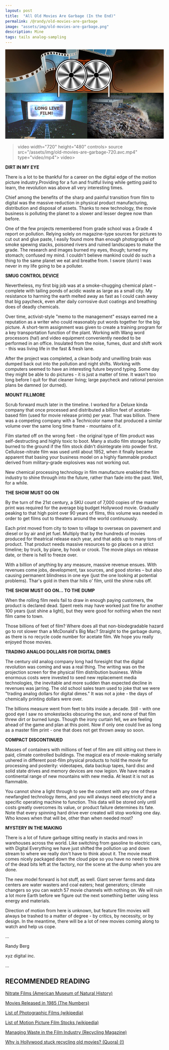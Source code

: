 ```yaml
---
layout: post
title:  "All Old Movies Are Garbage (In the End)"
permalink: /@randy/old-movies-are-garbage
image: "assets/img/old-movies-are-garbage.png"
description: Mine 
tags: tails analog-sampling
---
```


![Old Movies Are Garbage](/assets/img/old-movies-are-garbage.png)

>video width="720" height="480" controls>
   >source src="/assets/img/old-movies-are-garbage-720.avc.mp4" type="video/mp4">
>video>

**DIRT IN MY EYE**

There is a lot to be thankful for a career on the digital edge of the motion picture industry.Providing for a fun and fruitful living while getting paid to learn, the revolution was above all very interesting times. 

Chief among the benefits of the sharp and painful transition from film to digital was the massive reduction in physical product manufacturing, distribution and disposal of assets. Thanks to new technology, the movie business is polluting the planet to a slower and lesser degree now than before. 

One of the few projects remembered from grade school was a Grade 4 report on pollution. Relying solely on magazine-type sources for pictures to cut out and glue paste, I easily found more than enough photographs of smoke spewing stacks, poisoned rivers and ruined landscapes to make the grade. The research and images burned my eyes, though; turned my stomach; confused my mind. I couldn't believe mankind could do such a thing to the same planet we eat and breathe from. I swore (durn) I was never in my life going to be a polluter. 

**SMUG CONTROL DEVICE** 

Nevertheless, my first big job was at a smoke-chugging chemical plant – complete with tailing ponds of acidic waste as large as a small city. My resistance to harming the earth melted away as fast as I could cash away that big paycheck, even after daily corrosive dust coatings and breathing does of deadly chemicals. 

Over time, activist-style "memo to the management" essays earned me a reputation as a writer who could reasonably put words together for the big picture. A short-term assignment was given to create a training program for a key transportation function of the plant. Working with Wang word processors (ha!) and video equipment conveniently needed to be performed in an office. Insulated from the noise, fumes, dust and shift work - this was living life in the fast & fresh lane. 

After the project was completed, a clean body and unwilling brain was dumped back out into the pollution and night shifts. Working with computers seemed to have an interesting future beyond typing. Some day they might be able to do pictures - it is just a matter of time. It wasn't too long before I quit for that cleaner living; large paycheck and rational pension plans be damned (or durned). 

**MOUNT FILLMORE** 

Scrub forward much later in the timeline. I worked for a Deluxe kinda company that once processed and distributed a billion feet of acetate-based film (used for movie release prints) per year. That was billion. There was a competing company with a Technicolor name that produced a similar volume over the same long time frame - mountains of it.

Film started off on the wrong feet - the original type of film product was self-destructing and highly toxic to boot. Many a studio film storage facility burned to the ground if the film stock didn't disintegrate into powder first. Cellulose-nitrate film was used until about 1952, when it finally became apparent that basing your business model on a highly flammable product derived from military-grade explosives was not working out. 

New chemical processing technology in film manufacture enabled the film industry to shine through into the future, rather than fade into the past. Well, for a while. 

**THE SHOW MUST GO ON**

By the turn of the 21st century, a SKU count of 7,000 copies of the master print was required for the average big budget Hollywood movie. Gradually peaking to that high point over 90 years of films, this volume was needed in order to get films out to theaters around the world continuously.

Each print moved from city to town to village to overseas on pavement and diesel or by air and jet fuel. Multiply that by the hundreds of movies produced for theatrical release each year, and that adds up to many tons of product. That product needs massive resources to go places on a strict timeline; by truck, by plane, by hook or crook. The movie plays on release date, or there is hell to freeze over. 

With a billion of anything by any measure, massive revenue ensues. With revenues come jobs, development, tax sources, and good stories – but also causing permanent blindness in one eye (just the one looking at potential problems). Thar's gold in them thar hills o' film, until the shine rubs off.
 
**THE SHOW MUST GO ON... TO THE DUMP** 

When the rolling film reels fail to draw in enough paying customers, the product is declared dead. Spent reels may have worked just fine for another 100 years (just shine a light), but they were good for nothing when the next film came to town. 

Those billions of feet of film? Where does all that non-biodegradable hazard go to rot slower than a McDonald's Big Mac? Straight to the garbage dump, as there is no recycle code number for acetate film. We hope you really enjoyed those movies. 

**TRADING ANALOG DOLLARS FOR DIGITAL DIMES** 

The century old analog company long had foresight that the digital revolution was coming and was a real thing. The writing was on the projection screen for the physical film distribution business. While enormous costs were invested to seed new replacement media technologies, the inevitable and more sudden than expected decline in revenues was jarring. The old school sales team used to joke that we were "trading analog dollars for digital dimes." It was not a joke - the days of chemically printing dollars were over. 

The billions measure went from feet to bits inside a decade. Still - with one good eye I saw no smokestacks obscuring the sun, and none of that film threw dirt or burned lungs. Though the irony curtain fell, we are feeling ahead of the game and plan at this point. Now if only one could live as long as a master film print - one that does not get thrown away so soon.

**COMPACT DISCONTINUED** 

Masses of containers with millions of feet of film are still sitting out there in paid, climate controlled buildings. The magical era of movie-making serially ushered in different post-film physical products to hold the movie for processing and posterity: videotapes, data backup tapes, hard disc and solid state drives and memory devices are now legion. We have made a continental range of new mountains with new media. At least it is not as flammable. 

You cannot shine a light through to see the content with any one of these newfangled technology items, and you will always need electricity and a specific operating machine to function. This data will be stored only until costs greatly overcomes its value, or product failure determines its fate. Note that every spinning hard drive ever created will stop working one day. Who knows when that will be, other than when needed most? 

**MYSTERY IN THE MAKING** 

There is a lot of future garbage sitting neatly in stacks and rows in warehouses across the world. Like switching from gasoline to electric cars, with Digital Everything we have just shifted the pollution up and down stream to where we really don't have to think about it. The movie meat comes nicely packaged down the cloud pipe so you have no need to think of the dead bits left at the factory, nor the scene at the dump when you are done. 

The new model forward is hot stuff, as well. Giant server farms and data centers are water wasters and coal eaters; heat generators; climate changers so you can watch 57 movie channels with nothing on. We will ruin a lot more Earth before we figure out the next something better using less energy and materials. 

Direction of motion from here is unknown, but feature film movies will always be trashed to a matter of degree - by critics, by necessity, or by design. In the meantime, there will be a lot of new movies coming along to watch and help us cope. 

...

Randy Berg

xyz digital inc.

...


## RECOMMENDED READING

[Nitrate Films (American Museum of Natural History)](https://www.amnh.org/.../general-conservation/health-safety/nitrate-films)

[Movies Released in 1985 (The Numbers)](https://m.the-numbers.com/movies/year/1985)

[List of Photographic Films (wikipedia)](https://en.wikipedia.org/wiki/List_of_photographic_films)

[List of Motion Picture Film Stocks (wikipedia)](https://en.wikipedia.org/wiki/List_of_motion_picture_film_stocks)

[Managing Waste in the Film Industry (Recycling Magazine)](https://www.recycling-magazine.com/2020/10/02/managing-waste-in-the-film-industry)

[Why is Hollywood stuck recycling old movies? (Quora) (!)](https://www.quora.com/Why-is-Hollywood-stuck-recycling-old-movies)